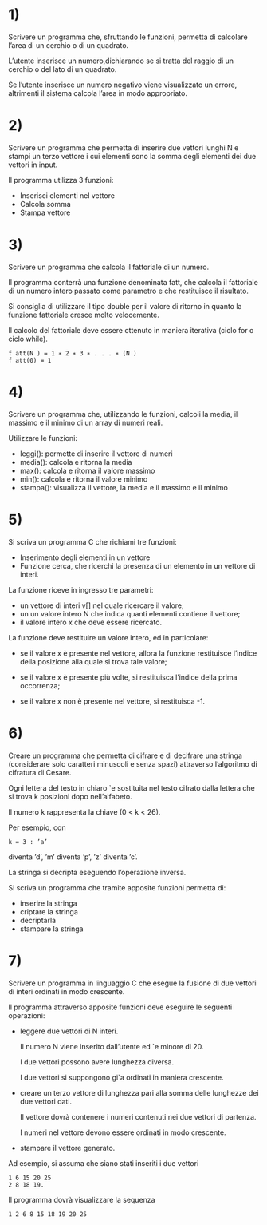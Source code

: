 # 1)
Scrivere un programma che, sfruttando le funzioni, permetta di calcolare l’area di un cerchio o di un quadrato. 

L’utente inserisce un numero,dichiarando se si tratta del raggio di un cerchio o del lato di un quadrato.

Se l’utente inserisce un numero negativo viene visualizzato un errore, altrimenti il sistema calcola l’area in modo appropriato.

# 2)
Scrivere un programma che permetta di inserire due vettori lunghi N e stampi un terzo vettore i cui elementi sono la somma degli elementi dei
due vettori in input. 

Il programma utilizza 3 funzioni:
- Inserisci elementi nel vettore
- Calcola somma
- Stampa vettore

# 3)
Scrivere un programma che calcola il fattoriale di un numero. 

Il programma conterrà una funzione denominata fatt, che calcola il fattoriale di un numero intero passato come parametro e che restituisce il risultato.

Si consiglia di utilizzare il tipo double per il valore di ritorno in quanto la funzione fattoriale cresce molto velocemente.

Il calcolo del fattoriale deve essere ottenuto in maniera iterativa (ciclo for o ciclo while).

    f att(N ) = 1 ∗ 2 ∗ 3 ∗ . . . ∗ (N )
    f att(0) = 1

# 4)
Scrivere un programma che, utilizzando le funzioni, calcoli la media, il massimo e il minimo di un array di numeri reali.

Utilizzare le funzioni:

- leggi(): permette di inserire il vettore di numeri
- media(): calcola e ritorna la media
- max(): calcola e ritorna il valore massimo
- min(): calcola e ritorna il valore minimo
- stampa(): visualizza il vettore, la media e il massimo e il minimo

# 5)
Si scriva un programma C che richiami tre funzioni:

- Inserimento degli elementi in un vettore
- Funzione cerca, che ricerchi la presenza di un elemento in un vettore di interi.

La funzione riceve in ingresso tre parametri:

- un vettore di interi v[] nel quale ricercare il valore;
- un un valore intero N che indica quanti elementi contiene il vettore;
- il valore intero x che deve essere ricercato.

La funzione deve restituire un valore intero, ed in particolare:

- se il valore x è presente nel vettore, allora la funzione restituisce
l’indice della posizione alla quale si trova tale valore;

- se il valore x è presente più volte, si restituisca l’indice della
prima occorrenza;

- se il valore x non è presente nel vettore, si restituisca -1.

# 6)
Creare un programma che permetta di cifrare e di decifrare una stringa (considerare solo caratteri minuscoli e senza spazi) attraverso l’algoritmo
di cifratura di Cesare.

Ogni lettera del testo in chiaro `e sostituita nel testo cifrato dalla lettera che si trova k posizioni dopo nell’alfabeto. 

Il numero k rappresenta la chiave (0 < k < 26). 

Per esempio, con 

    k = 3 : ’a’
    
diventa ’d’, ’m’ diventa ’p’, ’z’ diventa ’c’. 

La stringa si decripta eseguendo l’operazione inversa. 

Si scriva un programma che tramite apposite funzioni
permetta di:
- inserire la stringa
- criptare la stringa
- decriptarla
- stampare la stringa

# 7)
Scrivere un programma in linguaggio C che esegue la fusione di due vettori di interi ordinati in modo crescente. 

Il programma attraverso apposite funzioni deve eseguire le seguenti operazioni:

- leggere due vettori di N interi. 

  Il numero N viene inserito dall’utente ed `e minore di 20. 
  
  I due vettori possono avere lunghezza diversa. 
  
  I due vettori si suppongono gi`a ordinati in maniera crescente.
  
- creare un terzo vettore di lunghezza pari alla somma delle lunghezze dei due vettori dati. 

  Il vettore dovrà contenere i numeri contenuti nei due vettori di partenza. 
  
  I numeri nel vettore devono essere ordinati in modo crescente.
  
- stampare il vettore generato.

Ad esempio, si assuma che siano stati inseriti i due vettori

    1 6 15 20 25
    2 8 18 19.
    
Il programma dovrà visualizzare la sequenza 

    1 2 6 8 15 18 19 20 25

